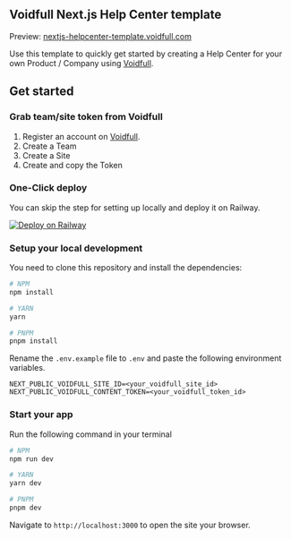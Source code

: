 ## Voidfull Next.js Help Center template

Preview: [nextjs-helpcenter-template.voidfull.com](https://nextjs-helpcenter-template.voidfull.com)

Use this template to quickly get started by creating a Help Center for your own Product / Company using [Voidfull](https://voidfull.com).

## Get started

### Grab team/site token from Voidfull

1. Register an account on [Voidfull](https://voidfull.com).
2. Create a Team
3. Create a Site
4. Create and copy the Token

### One-Click deploy

You can skip the step for setting up locally and deploy it on Railway.

[![Deploy on Railway](https://railway.app/button.svg)](https://railway.app/template/7NcJhi?referralCode=mittalyashu)

### Setup your local development

You need to clone this repository and install the dependencies:

```bash
# NPM
npm install

# YARN
yarn

# PNPM
pnpm install
```

Rename the `.env.example` file to `.env` and paste the following environment variables.

```env
NEXT_PUBLIC_VOIDFULL_SITE_ID=<your_voidfull_site_id>
NEXT_PUBLIC_VOIDFULL_CONTENT_TOKEN=<your_voidfull_token_id>
```

### Start your app

Run the following command in your terminal

```bash
# NPM
npm run dev

# YARN
yarn dev

# PNPM
pnpm dev
```

Navigate to `http://localhost:3000` to open the site your browser.
